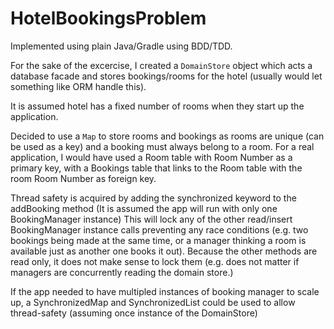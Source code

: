# HotelBookingsProblem

Implemented using plain Java/Gradle using BDD/TDD.

For the sake of the excercise, I created a `DomainStore` object which acts a database facade and stores bookings/rooms for the hotel (usually would let something like ORM handle this).

It is assumed hotel has a fixed number of rooms when they start up the application.

Decided to use a `Map` to store rooms and bookings as rooms are unique (can be used as a key) and a booking must always belong to a room. 
For a real application, I would have used a Room table with Room Number as a primary key, with a Bookings table that links to the Room table with the room Room Number as foreign key.

Thread safety is acquired by adding the synchronized keyword to the addBooking method (It is assumed the app will run with only one BookingManager instance)
This will lock any of the other read/insert BookingManager instance calls preventing any race conditions (e.g. two bookings being made at the same time, or a manager thinking a room is available just as another one books it out).
Because the other methods are read only, it does not make sense to lock them (e.g. does not matter if managers are concurrently reading the domain store.)

If the app needed to have multipled instances of booking manager to scale up, a SynchronizedMap and SynchronizedList could be used to allow thread-safety (assuming once instance of the DomainStore)
